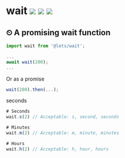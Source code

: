 # wait [![](https://img.shields.io/npm/v/@lets/wait.svg)](https://www.npmjs.com/package/@lets/wait) [![](https://img.shields.io/badge/source--000000.svg?logo=github&style=social)](https://github.com/omrilotan/wait) [![](https://badgen.net/bundlephobia/minzip/@lets/wait)](https://bundlephobia.com/result?p=@lets/wait)

## ⏲ A promising wait function

```js
import wait from '@lets/wait';

...
await wait(200);
...
```

Or as a promise
```js
wait(200).then(...);
```

seconds
```js
# Seconds
wait.s(2) // Acceptable: s, second, seconds

# Minutes
wait.m(2) // Acceptable: m, minute, minutes

# Hours
wait.h(2) // Acceptable: h, hour, hours
```